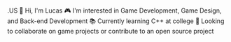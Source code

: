 .US
👋 Hi, I'm Lucas
🎮 I'm interested in Game Development, Game Design, and Back-end Development
📚 Currently learning C++ at college
🤝 Looking to collaborate on game projects or contribute to an open source project

<!---
LucasFerreiraPeixoto/LucasFerreiraPeixoto is a ✨ special ✨ repository because its `README.md` (this file) appears on your GitHub profile.
You can click the Preview link to take a look at your changes.
--->
